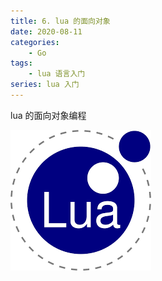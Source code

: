 ```yaml
---
title: 6. lua 的面向对象
date: 2020-08-11
categories:
    - Go
tags:
	- lua 语言入门
series: lua 入门
---
```


lua 的面向对象编程

<!-- more -->

![lua](/images/lua/lua.png)

